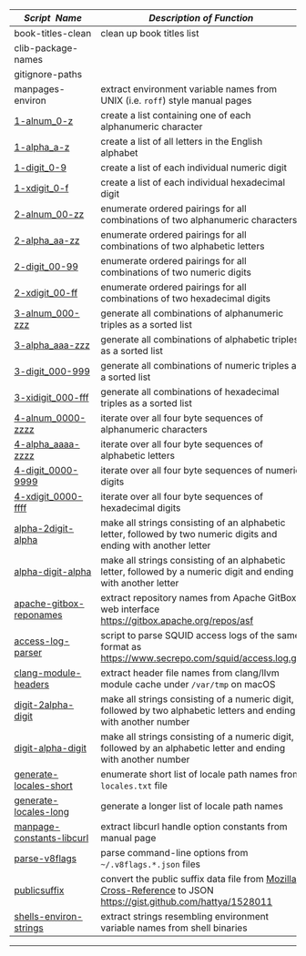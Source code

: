 |&nbsp;&nbsp;&nbsp;&nbsp;_Script&nbsp;&nbsp;Name_&nbsp;&nbsp;&nbsp;&nbsp;| _Description of Function_  
|----------------------------|--------------------------------------------------------------------------------------------------------------------------------------------------------------------------  
| book-titles-clean          | clean up book titles list
| clib-package-names         |  
| gitignore-paths            |  
| manpages-environ           | extract environment variable names from UNIX (i.e. `roff`) style manual pages  
| [1-alnum_0-z](1-alnum_0-z) | create a list containing one of each alphanumeric character  
| [1-alpha_a-z](1-alpha_a-z) | create a list of all letters in the English alphabet  
| [1-digit_0-9](1-digit_0-9) | create a list of each individual numeric digit  
| [1-xdigit_0-f](1-xdigit_0-f) | create a list of each individual hexadecimal digit  
| [2-alnum_00-zz](2-alnum_00-zz) | enumerate ordered pairings for all combinations of two alphanumeric characters  
| [2-alpha_aa-zz](2-alpha_aa-zz) | enumerate ordered pairings for all combinations of two alphabetic letters  
| [2-digit_00-99](2-digit_00-99) | enumerate ordered pairings for all combinations of two numeric digits  
| [2-xdigit_00-ff](2-xdigit_00-ff) | enumerate ordered pairings for all combinations of two hexadecimal digits  
| [3-alnum_000-zzz](3-alnum_000-zzz) | generate all combinations of alphanumeric triples as a sorted list  
| [3-alpha_aaa-zzz](3-alpha_aaa-zzz) | generate all combinations of alphabetic triples as a sorted list  
| [3-digit_000-999](3-digit_000-999) | generate all combinations of numeric triples as a sorted list  
| [3-xidigit_000-fff](3-xdigit_000-fff) | generate all combinations of hexadecimal triples as a sorted list  
| [4-alnum_0000-zzzz](4-alnum_0000-zzzz) | iterate over all four byte sequences of alphanumeric characters  
| [4-alpha_aaaa-zzzz](4-alpha_aaaa-zzzz) | iterate over all four byte sequences of alphabetic letters  
| [4-digit_0000-9999](4-digit_0000-9999) | iterate over all four byte sequences of numeric digits  
| [4-xdigit_0000-ffff](4-xdigit_0000-ffff) | iterate over all four byte sequences of hexadecimal digits  
| [alpha-2digit-alpha](alpha-2digit-alpha) | make all strings consisting of an alphabetic letter, followed by two numeric digits and ending with another letter  
| [alpha-digit-alpha](alpha-digit-alpha) | make all strings consisting of an alphabetic letter, followed by a numeric digit and ending with another letter  
| [apache-gitbox-reponames](apache-gitbox-reponames) | extract repository names from Apache GitBox web interface <https://gitbox.apache.org/repos/asf>  
| [access-log-parser](access-log-parser) | script to parse SQUID access logs of the same format as <https://www.secrepo.com/squid/access.log.gz>  
| [clang-module-headers](clang-module-headers) | extract header file names from clang/llvm module cache under `/var/tmp` on macOS  
| [digit-2alpha-digit](digit-2alpha-digit) | make all strings consisting of a numeric digit, followed by two alphabetic letters and ending with another number  
| [digit-alpha-digit](digit-alpha-digit) | make all strings consisting of a numeric digit, followed by an alphabetic letter and ending with another number  
| [generate-locales-short](generate-locales-short) | enumerate short list of locale path names from `locales.txt` file   
| [generate-locales-long](generate-locales-long) | generate a longer list of locale path names  
| [manpage-constants-libcurl](manpage-constants-libcurl) | extract libcurl handle option constants from manual page  
| [parse-v8flags](parse-v8flags) | parse command-line options from `~/.v8flags.*.json` files  
| [publicsuffix](publicsuffix) | convert the public suffix data file from [Mozilla Cross-Reference](https://mxr.mozilla.org) to JSON <https://gist.github.com/hattya/1528011>  
| [shells-environ-strings](shells-environ-strings) | extract strings resembling environment variable names from shell binaries  
  
* * *  
  
